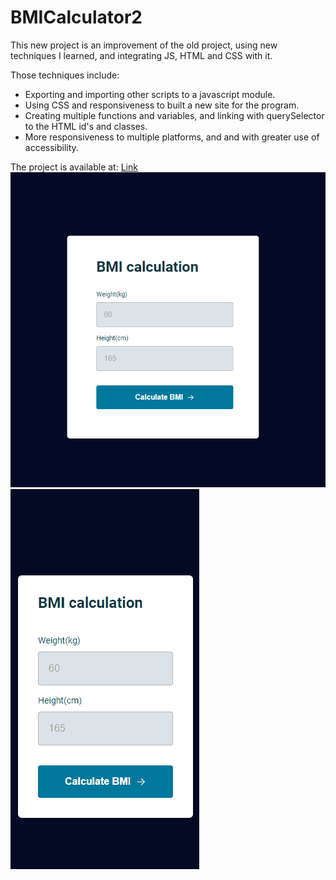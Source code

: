 # BMICalculator2
This new project is an improvement of the old project, using new techniques I learned, and integrating JS, HTML and CSS with it.

Those techniques include:
- Exporting and importing other scripts to a javascript module.
- Using CSS and responsiveness to built a new site for the program.
- Creating multiple functions and variables, and linking with querySelector to the HTML id's and classes.
- More responsiveness to multiple platforms, and and with greater use of accessibility.

The project is available at: [Link](https://bmi-calculator2.vercel.app/)
![project-image](./.github/image.png)
![project-gif](./.github/gif.gif)

